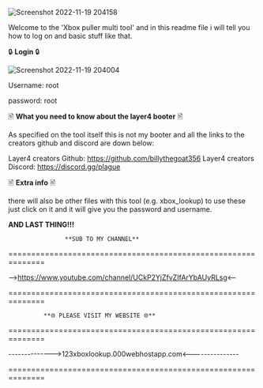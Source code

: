 ![Screenshot 2022-11-19 204158](https://user-images.githubusercontent.com/117538886/202870878-ff80bee7-05fa-48a5-bbb1-cf36eca45178.jpg)

Welcome to the 'Xbox puller multi tool' and in this readme file i will tell you how to log on and basic stuff like that.

🔒 **Login** 🔒

![Screenshot 2022-11-19 204004](https://user-images.githubusercontent.com/117538886/202870839-bc46b5f8-bf6c-46f9-b83b-89a77667e655.jpg)

Username: root

password: root

🖹 **What you need to know about the layer4 booter** 🖹

As specified on the tool itself this is not my booter and all the links to the creators github and discord are down below:

Layer4 creators Github: https://github.com/billythegoat356
Layer4 creators Discord: https://discord.gg/plague

🖹 **Extra info** 🖹

there will also be other files with this tool (e.g. xbox_lookup) to use these just click on it and it will give you the password and username.


**AND LAST THING!!!**

                    **SUB TO MY CHANNEL**

==============================================================

-->https://www.youtube.com/channel/UCkP2YjZfvZIfArYbAUyRLsg<--

==============================================================

              **🌐 PLEASE VISIT MY WEBSITE 🌐**

==============================================================

-------------->123xboxlookup.000webhostapp.com<---------------

==============================================================
